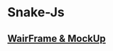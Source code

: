 # Snake-Js

## [WairFrame & MockUp](https://www.figma.com/file/T6J3qevsK4JGZYvqz4403f/html.to.design-(Community)?node-id=0-1&t=vUzeuFHGkaRlAoPt-0)